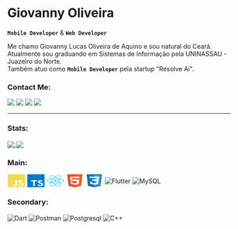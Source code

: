 # Giovanny Oliveira

**`Mobile Developer`** & **`Web Developer`**

  Me chamo Giovanny Lucas Oliveira de Aquino e sou natural do Ceará. Atualmente sou graduando em Sistemas de Informação pela UNINASSAU - Juazeiro do Norte. <br/>
  Também atuo como **`Mobile Developer`** pela startup "Resolve Ai".
  
  ### Contact Me:
  <div> 
  <a href="https://www.instagram.com/giovannyoliveira__/" target="_blank"><img src="https://img.shields.io/badge/-Instagram-%23E4405F?style=for-the-badge&logo=instagram&logoColor=white" target="_blank"></a>
  <a href="https://discord.gg/drk6" target="_blank"><img src="https://img.shields.io/badge/Discord-7289DA?style=for-the-badge&logo=discord&logoColor=white" target="_blank"></a> 
  <a href = "mailto:lucasgiovanny28@gmail.com"><img src="https://img.shields.io/badge/-Gmail-%23333?style=for-the-badge&logo=gmail&logoColor=white" target="_blank"></a>
  <a href="https://www.linkedin.com/in/giovanny-lucas-0426682b7/" target="_blank"><img src="https://img.shields.io/badge/-LinkedIn-%230077B5?style=for-the-badge&logo=linkedin&logoColor=white" target="_blank"></a> 
</div>

---

### Stats:
  <a href="https://github.com/DoutorK/github-readme-stats">
    <img align=center height="180em" src="https://github-readme-stats.vercel.app/api/top-langs/?username=DoutorK&layout=compact&theme=dark"/>
  </a>
  <a href="https://github.com/DoutorK/convoychat">
     <img align=center height="180em" src ="https://github-readme-stats.vercel.app/api?username=DoutorK&show_icons=true&theme=dark"/>
  </a>


###  Main:
  <img 
       align="center" 
       alt="Js"
       title="JavaScript"
       height="30"
       width="40"
       src="https://raw.githubusercontent.com/devicons/devicon/master/icons/javascript/javascript-plain.svg"
    >
  <img 
       align="center"
       alt="Ts"
       title="TypeScript"
       height="30"
       width="40"
       src="https://raw.githubusercontent.com/devicons/devicon/master/icons/typescript/typescript-plain.svg"
    >
  <img 
       align="center"
       alt="React"
       title="React & React-Native"
       height="30" width="40"
       src="https://raw.githubusercontent.com/devicons/devicon/master/icons/react/react-original.svg"
    >
  <img 
       align="center"
       alt="HTML"
       title="HTML"
       height="30" width="40"
       src="https://raw.githubusercontent.com/devicons/devicon/master/icons/html5/html5-original.svg"
    >
  <img 
       align="center" 
       alt="CSS"
       title="CSS"
       height="30" width="40"
       src="https://raw.githubusercontent.com/devicons/devicon/master/icons/css3/css3-original.svg"
    >
      <img
       align="center"
       alt="Flutter"
       title="Flutter"
       height="30" width="40" 
       src="https://cdn.jsdelivr.net/gh/devicons/devicon@latest/icons/flutter/flutter-original.svg"
    />
  <img
       align="center"
       alt="MySQL"
       title="MySQL"
       height="30" width="40" 
    src="https://cdn.jsdelivr.net/gh/devicons/devicon@latest/icons/mysql/mysql-original.svg" />



###  Secondary:
  <img 
       align="center"
       alt="Dart"
       title="Dart"
       height="30" width="40" 
       src="https://cdn.jsdelivr.net/gh/devicons/devicon@latest/icons/dart/dart-original.svg" 
    />
  <img 
       align="center"
       alt="Postman"
       title="Postman"
       height="30" width="40" 
       src="https://cdn.jsdelivr.net/gh/devicons/devicon@latest/icons/postman/postman-original.svg" 
    />
  <img 
    align="center"
    alt="Postgresql"
    title="Postgresql"
    height="30" width="40" 
    src="https://cdn.jsdelivr.net/gh/devicons/devicon@latest/icons/postgresql/postgresql-original.svg" 
    />
  <img
    align="center"
    alt="C++"
    title="C++"
    height="30" width="40"
    src="https://cdn.jsdelivr.net/gh/devicons/devicon@latest/icons/cplusplus/cplusplus-original.svg" 
    />


 


